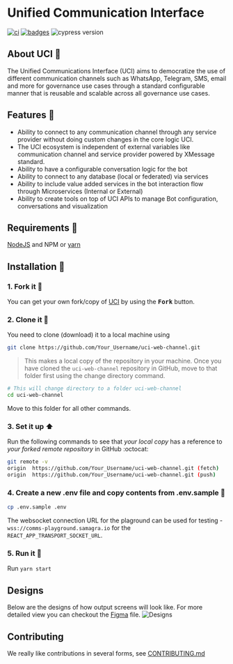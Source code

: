 # Unified Communication Interface 
[![ci](https://github.com/samagra-comms/uci-web-channel/actions/workflows/ci.yml/badge.svg)](https://github.com/samagra-comms/uci-web-channel/actions/workflows/ci.yml)
[![badges](https://github.com/samagra-comms/uci-web-channel/actions/workflows/badges.yml/badge.svg)](https://github.com/samagra-comms/uci-web-channel/actions/workflows/badges.yml)
![cypress version](https://img.shields.io/badge/cypress-9.7.0-brightgreen)

## About UCI :open_book:

The Unified Communications Interface (UCI) aims to democratize the use of different communication channels such as WhatsApp, Telegram, SMS, email and more for governance use cases through a standard configurable manner that is reusable and scalable across all governance use cases.

## Features :dart:

- Ability to connect to any communication channel through any service provider without doing custom changes in the core logic UCI.
- The UCI ecosystem is independent of external variables like communication channel and service provider powered by XMessage standard.
- Ability to have a configurable conversation logic for the bot
- Ability to connect to any database (local or federated) via services
- Ability to include value added services in the bot interaction flow through Microservices (Internal or External)
- Ability to create tools on top of UCI APIs to manage Bot configuration, conversations and visualization

## Requirements :scroll:

[NodeJS](https://nodejs.org/en/download/) and NPM or [yarn](https://yarnpkg.com/getting-started/install)

## Installation :walking:

### 1. Fork it :fork_and_knife:

You can get your own fork/copy of [UCI](https://github.com/Samagra-Development/uci-web-channel) by using the <kbd><b>Fork</b></kbd> button.

### 2. Clone it :busts_in_silhouette:

You need to clone (download) it to a local machine using

```sh
git clone https://github.com/Your_Username/uci-web-channel.git
```

> This makes a local copy of the repository in your machine.
Once you have cloned the `uci-web-channel` repository in GitHub, move to that folder first using the change directory command.

```sh
# This will change directory to a folder uci-web-channel
cd uci-web-channel
```

Move to this folder for all other commands.

### 3. Set it up :arrow_up:

Run the following commands to see that _your local copy_ has a reference to _your forked remote repository_ in GitHub :octocat:

```sh
git remote -v
origin  https://github.com/Your_Username/uci-web-channel.git (fetch)
origin  https://github.com/Your_Username/uci-web-channel.git (push)
```

### 4. Create a new .env file and copy contents from .env.sample :open_file_folder:

```sh
cp .env.sample .env
```

The websocket connection URL for the plaground can be used for testing - `wss://comms-playground.samagra.io` for the `REACT_APP_TRANSPORT_SOCKET_URL`.

### 5. Run it :checkered_flag:

Run `yarn start`

## Designs
Below are the designs of how output screens will look like. For more detailed view you can checkout the [Figma](https://www.figma.com/file/d8JiwkYJqGYXQaflCyNVzl/UCI-web-channel?node-id=0%3A1) file.
![Designs](https://user-images.githubusercontent.com/77741561/171156677-0ee016dd-a240-4edc-b2e8-50b08ac06a58.png)

## Contributing

We really like contributions in several forms, see [CONTRIBUTING.md](CONTRIBUTING.md)